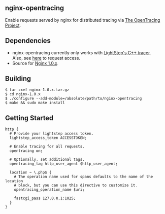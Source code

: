 nginx-opentracing
-----------------

Enable requests served by nginx for distributed tracing via [The OpenTracing Project](opentracing.io).

Dependencies
------------
- nginx-opentracing currently only works with [LightStep's C++ tracer](https://github.com/lightstep/lightstep-tracer-cpp).  Also, see [here](http://lightstep.com/#request-access) to request access.
- Source for [Nginx 1.0.x](http://nginx.org/).

Building
--------
```
$ tar zxvf nginx-1.0.x.tar.gz
$ cd nginx-1.0.x
$ ./configure --add-module=/absolute/path/to/nginx-opentracing
$ make && sudo make install
```


Getting Started
---------------
```
http {
  # Provide your lightstep access token.
  lightstep_access_token ACCESSTOKEN;

  # Enable tracing for all requests.
  opentracing on;

  # Optionally, set additional tags.
  opentracing_tag http_user_agent $http_user_agent;

  location ~ \.php$ {
    # The operation name used for spans defaults to the name of the location
    # block, but you can use this directive to customize it.
    opentracing_operation_name $uri;

    fastcgi_pass 127.0.0.1:1025;
  }
}
```


